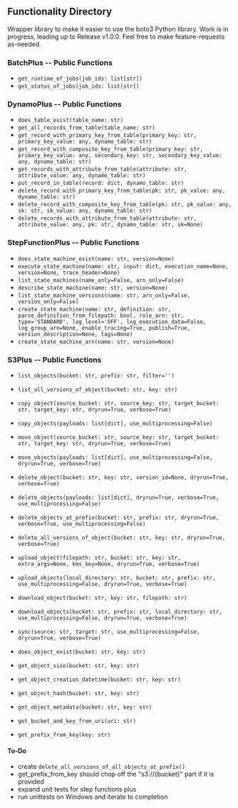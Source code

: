 
## Functionality Directory
Wrapper library to make it easier to use the boto3 Python library. Work is in progress, leading up to Release v1.0.0. Feel free to make feature-requests as-needed.

### BatchPlus -- Public Functions
- `get_runtime_of_jobs(job_ids: list[str])`
- `get_status_of_jobs(job_ids: list[str])`

### DynamoPlus -- Public Functions
- `does_table_exist(table_name: str)`
- `get_all_records_from_table(table_name: str)`
- `get_record_with_primary_key_from_table(primary_key: str, primary_key_value: any, dynamo_table: str)`
- `get_record_with_composite_key_from_table(primary_key: str, primary_key_value: any, secondary_key: str, secondary_key_value: any, dynamo_table: str)`
- `get_records_with_attribute_from_table(attribute: str, attribute_value: any, dynamo_table: str)`
- `put_record_in_table(record: dict, dynamo_table: str)`
- `delete_record_with_primary_key_from_table(pk: str, pk_value: any, dynamo_table: str)`
- `delete_record_with_composite_key_from_table(pk: str, pk_value: any, sk: str, sk_value: any, dynamo_table: str)`
- `delete_records_with_attribute_from_table(attribute: str, attribute_value: any, pk: str, dynamo_table: str, sk=None)`

### StepFunctionPlus -- Public Functions
- `does_state_machine_exist(name: str, version=None)`
- `execute_state_machine(name: str, input: dict, execution_name=None, version=None, trace_header=None)`
- `list_state_machines(name_only=False, arn_only=False)`
- `describe_state_machine(name: str, version=None)`
- `list_state_machine_versions(name: str, arn_only=False, version_only=False)`
- `create_state_machine(name: str, definition: str, parse_definition_from_filepath: bool, role_arn: str, type='STANDARD', log_level='OFF', log_execution_data=False, log_group_arn=None, enable_tracing=True, publish=True, version_description=None, tags=None)`
- `create_state_machine_arn(name: str, version=None)`

### S3Plus -- Public Functions
- `list_objects(bucket: str, prefix: str, filter='')`
- `list_all_versions_of_object(bucket: str, key: str)`

- `copy_object(source_bucket: str, source_key: str, target_bucket: str, target_key: str, dryrun=True, verbose=True)`
- `copy_objects(payloads: list[dict], use_multiprocessing=False)`

- `move_object(source_bucket: str, source_key: str, target_bucket: str, target_key: str, dryrun=True, verbose=True)`
- `move_objects(payloads: list[dict], use_multiprocessing=False, dryrun=True, verbose=True)`

- `delete_object(bucket: str, key: str, version_id=None, dryrun=True, verbose=True)`
- `delete_objects(payloads: list[dict], dryrun=True, verbose=True, use_multiprocessing=False)`
- `delete_objects_at_prefix(bucket: str, prefix: str, dryrun=True, verbose=True, use_multiprocessing=False)`
- `delete_all_versions_of_object(bucket: str, key: str, dryrun=True, verbose=True)`

- `upload_object(filepath: str, bucket: str, key: str, extra_args=None, kms_key=None, dryrun=True, verbose=True)`
- `upload_objects(local_directory: str, bucket: str, prefix: str, use_multiprocessing=False, dryrun=True, verbose=True)`

- `download_object(bucket: str, key: str, filepath: str)`
- `download_objects(bucket: str, prefix: str, local_directory: str, use_multiprocessing=False, dryrun=True, verbose=True)`

- `sync(source: str, target: str, use_multiprocessing=False, dryrun=True, verbose=True)`

- `does_object_exist(bucket: str, key: str)`
- `get_object_size(bucket: str, key: str)`
- `get_object_creation_datetime(bucket: str, key: str)`
- `get_object_hash(bucket: str, key: str)`
- `get_object_metadata(bucket: str, key: str)`
- `get_bucket_and_key_from_uri(uri: str)`
- `get_prefix_from_key(key: str)`

#### To-Do
- create `delete_all_versions_of_all_objects_at_prefix()`
- get_prefix_from_key should chop off the "s3://{bucket}" part if it is provided
- expand unit tests for step functions plus
- run unittests on Windows and iterate to completion